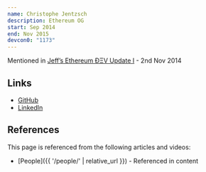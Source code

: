 ```yaml
---
name: Christophe Jentzsch
description: Ethereum OG
start: Sep 2014
end: Nov 2015
devcon0: "1173"
---
```


Mentioned in [Jeff’s Ethereum ÐΞV Update I](https://blog.ethereum.org/2014/11/02/jeffs-ethereum-dev-update) - 2nd Nov 2014

## Links
- [GitHub](https://github.com/CJentzsch)
- [LinkedIn](https://www.linkedin.com/in/cjentzsch/)

## References

This page is referenced from the following articles and videos:

- [People]({{ '/people/' | relative_url }}) - Referenced in content
